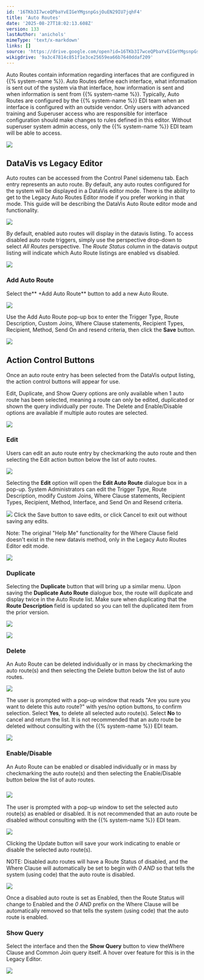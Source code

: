 ```yaml
---
id: '16TKb3I7wceQPbaYvEIGeYMgsnpGsjOuEN29IU7jqhF4'
title: 'Auto Routes'
date: '2025-08-27T18:02:13.608Z'
version: 133
lastAuthor: 'anichols'
mimeType: 'text/x-markdown'
links: []
source: 'https://drive.google.com/open?id=16TKb3I7wceQPbaYvEIGeYMgsnpGsjOuEN29IU7jqhF4'
wikigdrive: '9a3c47814c851f1e3ce25659ea66b7640ddaf209'
---
```

Auto Routes contain information regarding interfaces that are configured in {{% system-name %}}. Auto Routes define each interface, what information is sent out of the system via that interface, how information is sent and when information is sent from {{% system-name %}}. Typically, Auto Routes are configured by the {{% system-name %}} EDI team when an interface is configured with an outside vendor. Only users with advanced training and Superuser access who are responsible for interface configuration should make changes to rules defined in this editor. Without superuser system admin access, only the  {{% system-name %}} EDI team will be able to access.

![](../auto-routes.assets/248558f7758d9058be435692ad368231.png)

## DataVis vs Legacy Editor

Auto routes can be accessed from the Control Panel sidemenu tab. Each entry represents an auto route.  By default, any auto routes configured for the system will be displayed in a DataVis editor mode.  There is the ability to get to the Legacy Auto Routes Editor mode if you prefer working in that mode.  This guide will be describing the DataVis Auto Route editor mode and functionality.

![](../auto-routes.assets/97c8cee45daa392e7b5fe630c78579ab.png)

By default, enabled auto routes will display in the datavis listing.  To access disabled auto route triggers, simply use the perspective drop-down to select *All Routes* perspective.  The *Route Status* column in the datavis output listing will indicate which Auto Route listings are enabled vs disabled.

![](../auto-routes.assets/2cb7a11587c3ba898ccf613464624af3.png)

### Add Auto Route

Select the** +Add Auto Route** button to add a new Auto Route.

![](../auto-routes.assets/ce212c8ca69697a4f6f4e3fcc7dd6df6.png)

Use the Add Auto Route pop-up box to enter the Trigger Type, Route Description, Custom Joins, Where Clause statements, Recipient Types, Recipient, Method, Send On and resend criteria, then click the **Save** button.

![](../auto-routes.assets/55b5d035011e335a0a77344ccc8b0fd2.png)

## Action Control Buttons

Once an auto route entry has been selected from the DataVis output listing, the action control buttons will appear for use.

Edit, Duplicate, and Show Query options are only available when 1 auto route has been selected, meaning a route can only be edited, duplicated or shown the query individually per route. The Delete and Enable/Disable options are available if multiple auto routes are selected.

![](../auto-routes.assets/2303bde335f2325abec0866574f596f7.png)

### Edit

Users can edit an auto route entry by checkmarking the auto route and then selecting the Edit action button below the list of auto routes.

![](../auto-routes.assets/8d8792603e8901b8533ba6bf8e71c301.png)

Selecting the **Edit** option will open the **Edit Auto Route** dialogue box in a pop-up. System Administrators can edit the Trigger Type, Route Description, modify Custom Joins, Where Clause statements, Recipient Types, Recipient, Method, Interface, and Send On and Resend criteria.

![](../auto-routes.assets/6d54df382988e3945da89bfd8c94eb04.png)
Click the Save button to save edits, or click Cancel to exit out without saving any edits.

Note: The original "Help Me" functionality for the Where Clause field doesn't exist in the new datavis method, only in the Legacy Auto Routes Editor edit mode.

![](../auto-routes.assets/97c8cee45daa392e7b5fe630c78579ab.png)

### Duplicate

Selecting the **Duplicate** button that will bring up a similar menu. Upon saving the **Duplicate Auto Route** dialogue box, the route will duplicate and display twice in the Auto Route list. Make sure when duplicating that the **Route Description** field is updated so you can tell the duplicated item from the prior version.

![](../auto-routes.assets/b72137a70faa5a7fbb30c233eb7712ba.png)

![](../auto-routes.assets/4c5f4674ba2c66d400ec76f78e5f093a.png)

### Delete

An Auto Route can be deleted individually or in mass by checkmarking the auto route(s) and then selecting the Delete button below the list of auto routes.

![](../auto-routes.assets/64ff0742fa59d03417ec30586ca96c6d.png)

The user is prompted with a pop-up window that reads "Are you sure you want to delete this auto route?" with yes/no option buttons, to confirm selection. Select **Yes**, to delete all selected auto route(s). Select **No** to cancel and return the list. It is not recommended that an auto route be deleted without consulting with the {{% system-name %}} EDI team.

![](../auto-routes.assets/e50c51a8662607853baa85c7a88b1451.png)

### Enable/Disable

An Auto Route can be enabled or disabled individually or in mass by checkmarking the auto route(s) and then selecting the Enable/Disable button below the list of auto routes.

### ![](../auto-routes.assets/fda159c51844c41faf11dc51c1c3ceb6.png)

The user is prompted with a pop-up window to set the selected auto route(s) as enabled or disabled. It is not recommended that an auto route be disabled without consulting with the {{% system-name %}} EDI team.

![](../auto-routes.assets/10daf06c89ee2e51c566b6aa01ae40ee.png)

Clicking the Update button will save your work indicating to enable or disable the selected auto route(s).

NOTE: Disabled auto routes will have a Route Status of disabled, and the Where Clause will automatically be set to begin with *0 AND* so that tells the system (using code) that the auto route is disabled.

![](../auto-routes.assets/03a799fd58addfe0769029e0dc5a83f6.png)

Once a disabled auto route is set as Enabled, then the Route Status will change to Enabled and the *0 AND* prefix on the Where Clause will be automatically removed so that tells the system (using code) that the auto route is enabled.

### Show Query

Select the interface and then the **Show Query** button to view theWhere Clause and Common Join query itself. A hover over feature for this is in the Legacy Editor.

![](../auto-routes.assets/0fe2d9ac3a0165b8d4d2361e9147a3a6.png)
